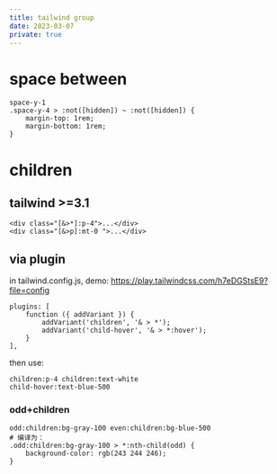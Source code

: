 ```yaml
---
title: tailwind group
date: 2023-03-07
private: true
---
```

# space between
    space-y-1 
    .space-y-4 > :not([hidden]) ~ :not([hidden]) {
        margin-top: 1rem;
        margin-bottom: 1rem;
    }

# children
## tailwind >=3.1

    <div class="[&>*]:p-4">...</div>
    <div class="[&>p]:mt-0 ">...</div>

## via plugin
in tailwind.config.js, demo: https://play.tailwindcss.com/h7eDGStsE9?file=config

    plugins: [
        function ({ addVariant }) {
            addVariant('children', '& > *');
            addVariant('child-hover', '& > *:hover');
        }
    ],

then use:

    children:p-4 children:text-white 
    child-hover:text-blue-500

### odd+children

    odd:children:bg-gray-100 even:children:bg-blue-500
    # 编译为：
    .odd:children:bg-gray-100 > *:nth-child(odd) {
        background-color: rgb(243 244 246);
    }

